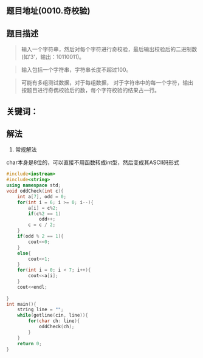 ## 题目地址(0010.奇校验)

## 题目描述


> 输入一个字符串，然后对每个字符进行奇校验，最后输出校验后的二进制数(如'3’，输出：10110011)。

> 输入包括一个字符串，字符串长度不超过100。

> 可能有多组测试数据，对于每组数据， 对于字符串中的每一个字符，输出按题目进行奇偶校验后的数，每个字符校验的结果占一行。

## 关键词：

## 解法

1. 常规解法

char本身是8位的，可以直接不用函数转成int型，然后变成其ASCII码形式

```cpp
#include<iostream>
#include<string>
using namespace std;
void oddCheck(int c){
    int a[7], odd = 0;
    for(int i = 6; i >= 0; i--){
        a[i] = c%2;
        if(c%2 == 1)
            odd++;
        c = c / 2;
    }
    if(odd % 2 == 1){
        cout<<0;
    }
    else{
        cout<<1;
    }
    for(int i = 0; i < 7; i++){
        cout<<a[i];
    }
    cout<<endl;
    
}
int main(){
    string line = "";
    while(getline(cin, line)){
        for(char ch: line){
            oddCheck(ch);
        }
    }
    return 0;
}
```